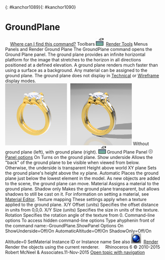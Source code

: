 ---
---

{: #kanchor1089}{: #kanchor1090}
# GroundPlane
 [![images/transparent.gif](images/transparent.gif)Where can I find this command?](javascript:void(0);) Toolbars
![images/ground-plane.png](images/ground-plane.png) [Render Tools](render-tools-toolbar.html) 
Menus
Panels and Render
Ground Plane
The GroundPlane command opens the Ground Plane panel.
The ground plane provides an infinite horizontal platform for the image that stretches to the horizon in all directions positioned at a defined elevation. A ground plane renders much faster than using a surface as a background. Any material can be assigned to the ground plane.
The ground plane does not display in [Technical](view-displaymode-options.html#technical) or [Wireframe](view-displaymode-options.html#wireframe) display modes.
![images/groundplane-04.png](images/groundplane-04.png)
Without ground plane (left), with ground plane (right).
![images/ground-plane.png](images/ground-plane.png)Ground Plane Panel
![images/paneloptions.png](images/paneloptions.png) [Panel options](panel-options.html) 
On
Turns on the ground plane.
Show underside
Allows the "back" of the ground plane to be visible when viewed from below. Otherwise, the underside is transparent
Height above world XY plane
Sets the ground plane's height above the xy&#160;plane.
Automatic
Places the ground plane just below the lowest element in the model. As new objects are added to the scene, the ground plane can move.
Material
Assigns a material to the ground plane.
Shadow only
Makes the ground plane transparent, but allows shadows to still be cast on it.
For information on setting a material, see [Material Editor](materialeditor.html).
Texture mapping
These settings apply when a texture applied to the ground plane.
X/Y Offset (units)
Specifies the offset distance in units from 0,0,0.
X/Y Size (units)
Specifies the size in units of the texture.
Rotation
Specifies the rotation angle of the texture from 0.
Command-line options
To access hidden command-line options
Type ahyphenin front of the command name:-GroundPlane.ShowPanel
Options
On
ShowUnderside=Off/On
AutomaticAltitude=Off/On
ShadowOnly=Off/On
Altitude=0
SetMaterial
Instance ID or Instance name
See also
![images/render.png](images/render.png) [Render](render.html) 
Render the objects using the current renderer.
&#160;
&#160;
Rhinoceros 6 © 2010-2015 Robert McNeel &amp; Associates.11-Nov-2015
 [Open topic with navigation](groundplane.html) 

